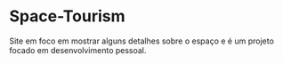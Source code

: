 # Space-Tourism
Site em foco em mostrar alguns detalhes sobre o espaço e é um projeto focado em desenvolvimento pessoal.
